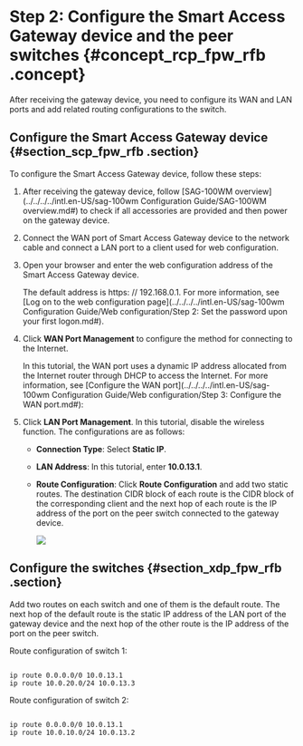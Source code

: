 # Step 2: Configure the Smart Access Gateway device and the peer switches {#concept_rcp_fpw_rfb .concept}

After receiving the gateway device, you need to configure its WAN and LAN ports and add related routing configurations to the switch.

## Configure the Smart Access Gateway device {#section_scp_fpw_rfb .section}

To configure the Smart Access Gateway device, follow these steps:

1.  After receiving the gateway device, follow [SAG-100WM overview](../../../../intl.en-US/sag-100wm Configuration Guide/SAG-100WM overview.md#) to check if all accessories are provided and then power on the gateway device.
2.  Connect the WAN port of Smart Access Gateway device to the network cable and connect a LAN port to a client used for web configuration.
3.  Open your browser and enter the web configuration address of the Smart Access Gateway device.

    The default address is https: // 192.168.0.1. For more information, see [Log on to the web configuration page](../../../../intl.en-US/sag-100wm Configuration Guide/Web configuration/Step 2: Set the password upon your first logon.md#).

4.  Click **WAN Port Management** to configure the method for connecting to the Internet.

    In this tutorial, the WAN port uses a dynamic IP address allocated from the Internet router through DHCP to access the Internet. For more information, see [Configure the WAN port](../../../../intl.en-US/sag-100wm Configuration Guide/Web configuration/Step 3: Configure the WAN port.md#):

5.  Click **LAN Port Management**. In this tutorial, disable the wireless function. The configurations are as follows:
    -   **Connection Type**: Select **Static IP**.
    -   **LAN Address**: In this tutorial, enter **10.0.13.1**.
    -   **Route Configuration**: Click **Route Configuration** and add two static routes. The destination CIDR block of each route is the CIDR block of the corresponding client and the next hop of each route is the IP address of the port on the peer switch connected to the gateway device.

        ![](http://static-aliyun-doc.oss-cn-hangzhou.aliyuncs.com/assets/img/60912/155600179030635_en-US.png)


## Configure the switches {#section_xdp_fpw_rfb .section}

Add two routes on each switch and one of them is the default route. The next hop of the default route is the static IP address of the LAN port of the gateway device and the next hop of the other route is the IP address of the port on the peer switch.

Route configuration of switch 1:

```

ip route 0.0.0.0/0 10.0.13.1
ip route 10.0.20.0/24 10.0.13.3

```

Route configuration of switch 2:

```

ip route 0.0.0.0/0 10.0.13.1
ip route 10.0.10.0/24 10.0.13.2

```


